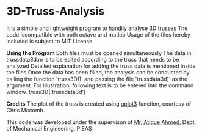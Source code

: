 # 3D-Truss-Analysis
It is a simple and lightweight program to handily analyse 3D trusses
The code iscompatible with both octave and matlab
Usage of the files hereby included is subject to MIT License


**Using the Program**
Both files must be opened simultaneously
The data in trussdata3d.m is to be edited according to the truss that needs to be analyzed
Detailed explanation for adding the truss data is mentioned inside the files
Once the data has been filled, the analysis can be conducted by calling the function 'truss3D()' and passing the file 'trussdata3d)' as the argument.
For illustration, following text is to be entered into the command window.
truss3D('trussdata3d')



**Credits**
The plot of the truss is created using [gplot3](https://www.mathworks.com/matlabcentral/fileexchange/49762-gplot3-plotting-simple-graphs-in-3d) function, courtesy of Chris Mccomb.

This code was developed under the supervison of [Mr. Atique Ahmed](http://dme.pieas.edu.pk/faculty/atique-ahmad/), Dept. of Mechanical Engineering, PIEAS
